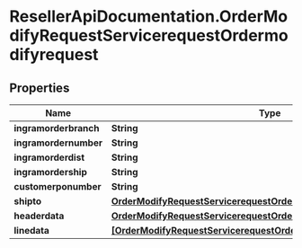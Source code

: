 # ResellerApiDocumentation.OrderModifyRequestServicerequestOrdermodifyrequest

## Properties

Name | Type | Description | Notes
------------ | ------------- | ------------- | -------------
**ingramorderbranch** | **String** |  | [optional] 
**ingramordernumber** | **String** |  | [optional] 
**ingramorderdist** | **String** |  | [optional] 
**ingramordership** | **String** |  | [optional] 
**customerponumber** | **String** |  | [optional] 
**shipto** | [**OrderModifyRequestServicerequestOrdermodifyrequestShipto**](OrderModifyRequestServicerequestOrdermodifyrequestShipto.md) |  | [optional] 
**headerdata** | [**OrderModifyRequestServicerequestOrdermodifyrequestHeaderdata**](OrderModifyRequestServicerequestOrdermodifyrequestHeaderdata.md) |  | [optional] 
**linedata** | [**[OrderModifyRequestServicerequestOrdermodifyrequestLinedataInner]**](OrderModifyRequestServicerequestOrdermodifyrequestLinedataInner.md) |  | [optional] 


